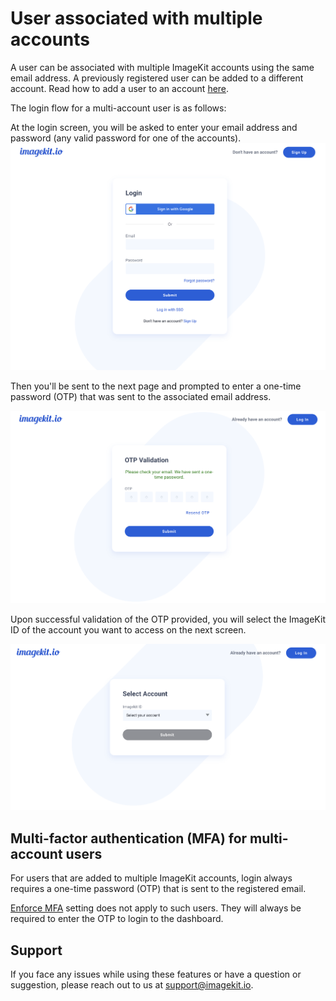 # User associated with multiple accounts

A user can be associated with multiple ImageKit accounts using the same email address. A previously registered user can be added to a different account. Read how to add a user to an account [here](./user-access-management/README.md).

The login flow for a multi-account user is as follows:

At the login screen, you will be asked to enter your email address and password (any valid password for one of the accounts).
![Login screen](../.gitbook/assets/login_screen.png)

Then you'll be sent to the next page and prompted to enter a one-time password (OTP) that was sent to the associated email address.

![OTP input screen](../.gitbook/assets/OTP_input_screen.png)

Upon successful validation of the OTP provided, you will select the ImageKit ID of the account you want to access on the next screen.

![Account selection screen](../.gitbook/assets/account_selection_screen.png)

## Multi-factor authentication (MFA) for multi-account users

For users that are added to multiple ImageKit accounts, login always requires a one-time password (OTP) that is sent to the registered email.

[Enforce MFA](./multi-factor-authentication.md) setting does not apply to such users. They will always be required to enter the OTP to login to the dashboard.

## Support

If you face any issues while using these features or have a question or suggestion, please reach out to us at support@imagekit.io.
